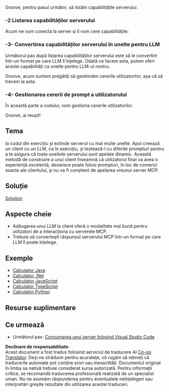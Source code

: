 <!--
CO_OP_TRANSLATOR_METADATA:
{
  "original_hash": "f74887f51a69d3f255cb83d0b517c623",
  "translation_date": "2025-07-13T18:56:03+00:00",
  "source_file": "03-GettingStarted/03-llm-client/README.md",
  "language_code": "ro"
}
-->
Groove, pentru pasul următor, să listăm capabilitățile serverului.

### -2 Listarea capabilităților serverului

Acum ne vom conecta la server și îi vom cere capabilitățile: 

### -3- Convertirea capabilităților serverului în unelte pentru LLM

Următorul pas după listarea capabilităților serverului este să le convertim într-un format pe care LLM îl înțelege. Odată ce facem asta, putem oferi aceste capabilități ca unelte pentru LLM-ul nostru.

Groove, acum suntem pregătiți să gestionăm cererile utilizatorilor, așa că să trecem la asta.

### -4- Gestionarea cererii de prompt a utilizatorului

În această parte a codului, vom gestiona cererile utilizatorilor.

Groove, ai reușit!

## Tema

Ia codul din exercițiu și extinde serverul cu mai multe unelte. Apoi creează un client cu un LLM, ca în exercițiu, și testează-l cu diferite prompturi pentru a te asigura că toate uneltele serverului sunt apelate dinamic. Această metodă de construire a unui client înseamnă că utilizatorul final va avea o experiență excelentă, deoarece poate folosi prompturi, în loc de comenzi exacte ale clientului, și nu va fi conștient de apelarea vreunui server MCP.

## Soluție

[Solution](/03-GettingStarted/03-llm-client/solution/README.md)

## Aspecte cheie

- Adăugarea unui LLM la client oferă o modalitate mai bună pentru utilizatori de a interacționa cu serverele MCP.
- Trebuie să convertești răspunsul serverului MCP într-un format pe care LLM îl poate înțelege.

## Exemple

- [Calculator Java](../samples/java/calculator/README.md)
- [Calculator .Net](../../../../03-GettingStarted/samples/csharp)
- [Calculator JavaScript](../samples/javascript/README.md)
- [Calculator TypeScript](../samples/typescript/README.md)
- [Calculator Python](../../../../03-GettingStarted/samples/python)

## Resurse suplimentare

## Ce urmează

- Următorul pas: [Consumarea unui server folosind Visual Studio Code](../04-vscode/README.md)

**Declinare de responsabilitate**:  
Acest document a fost tradus folosind serviciul de traducere AI [Co-op Translator](https://github.com/Azure/co-op-translator). Deși ne străduim pentru acuratețe, vă rugăm să rețineți că traducerile automate pot conține erori sau inexactități. Documentul original în limba sa nativă trebuie considerat sursa autorizată. Pentru informații critice, se recomandă traducerea profesională realizată de un specialist uman. Nu ne asumăm răspunderea pentru eventualele neînțelegeri sau interpretări greșite rezultate din utilizarea acestei traduceri.